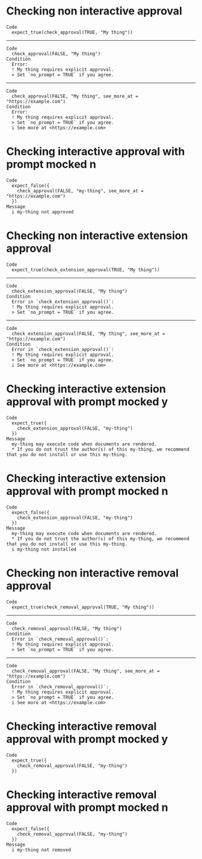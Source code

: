 # Checking non interactive approval

    Code
      expect_true(check_approval(TRUE, "My thing"))

---

    Code
      check_approval(FALSE, "My thing")
    Condition
      Error:
      ! My thing requires explicit approval.
      > Set `no_prompt = TRUE` if you agree.

---

    Code
      check_approval(FALSE, "My thing", see_more_at = "https://example.com")
    Condition
      Error:
      ! My thing requires explicit approval.
      > Set `no_prompt = TRUE` if you agree.
      i See more at <https://example.com>

# Checking interactive approval with prompt mocked n

    Code
      expect_false({
        check_approval(FALSE, "my-thing", see_more_at = "https://example.com")
      })
    Message
      i my-thing not approved

# Checking non interactive extension approval

    Code
      expect_true(check_extension_approval(TRUE, "My thing"))

---

    Code
      check_extension_approval(FALSE, "My thing")
    Condition
      Error in `check_extension_approval()`:
      ! My thing requires explicit approval.
      > Set `no_prompt = TRUE` if you agree.

---

    Code
      check_extension_approval(FALSE, "My thing", see_more_at = "https://example.com")
    Condition
      Error in `check_extension_approval()`:
      ! My thing requires explicit approval.
      > Set `no_prompt = TRUE` if you agree.
      i See more at <https://example.com>

# Checking interactive extension approval with prompt mocked y

    Code
      expect_true({
        check_extension_approval(FALSE, "my-thing")
      })
    Message
      my-thing may execute code when documents are rendered.
      * If you do not trust the author(s) of this my-thing, we recommend that you do not install or use this my-thing.

# Checking interactive extension approval with prompt mocked n

    Code
      expect_false({
        check_extension_approval(FALSE, "my-thing")
      })
    Message
      my-thing may execute code when documents are rendered.
      * If you do not trust the author(s) of this my-thing, we recommend that you do not install or use this my-thing.
      i my-thing not installed

# Checking non interactive removal approval

    Code
      expect_true(check_removal_approval(TRUE, "My thing"))

---

    Code
      check_removal_approval(FALSE, "My thing")
    Condition
      Error in `check_removal_approval()`:
      ! My thing requires explicit approval.
      > Set `no_prompt = TRUE` if you agree.

---

    Code
      check_removal_approval(FALSE, "My thing", see_more_at = "https://example.com")
    Condition
      Error in `check_removal_approval()`:
      ! My thing requires explicit approval.
      > Set `no_prompt = TRUE` if you agree.
      i See more at <https://example.com>

# Checking interactive removal approval with prompt mocked y

    Code
      expect_true({
        check_removal_approval(FALSE, "my-thing")
      })

# Checking interactive removal approval with prompt mocked n

    Code
      expect_false({
        check_removal_approval(FALSE, "my-thing")
      })
    Message
      i my-thing not removed

